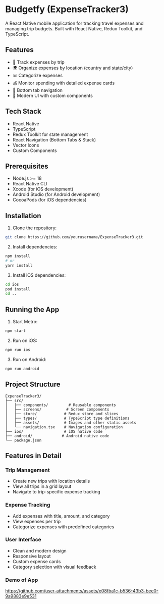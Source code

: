 # Budgetfy (ExpenseTracker3)

A React Native mobile application for tracking travel expenses and managing trip budgets. Built with React Native, Redux Toolkit, and TypeScript.

## Features

- 📱 Track expenses by trip
- 🌍 Organize expenses by location (country and state/city)
- 📊 Categorize expenses
- 💰 Monitor spending with detailed expense cards
- 📱 Bottom tab navigation
- 🎨 Modern UI with custom components

## Tech Stack

- React Native
- TypeScript
- Redux Toolkit for state management
- React Navigation (Bottom Tabs & Stack)
- Vector Icons
- Custom Components

## Prerequisites

- Node.js >= 18
- React Native CLI
- Xcode (for iOS development)
- Android Studio (for Android development)
- CocoaPods (for iOS dependencies)

## Installation

1. Clone the repository:

```bash
git clone https://github.com/yourusername/ExpenseTracker3.git
```

2. Install dependencies:
```bash
npm install
# or
yarn install
```

3. Install iOS dependencies:
```bash
cd ios
pod install
cd ..
```

## Running the App

1. Start Metro:
```bash
npm start
```

2. Run on iOS:
```bash
npm run ios
```

3. Run on Android:
```bash
npm run android
```

## Project Structure

```
ExpenseTracker3/
├── src/
│   ├── components/         # Reusable components
│   ├── screens/           # Screen components
│   ├── store/            # Redux store and slices
│   ├── types/            # TypeScript type definitions
│   ├── assets/           # Images and other static assets
│   └── navigation.tsx    # Navigation configuration
├── ios/                  # iOS native code
├── android/             # Android native code
└── package.json
```

## Features in Detail

### Trip Management
- Create new trips with location details
- View all trips in a grid layout
- Navigate to trip-specific expense tracking

### Expense Tracking
- Add expenses with title, amount, and category
- View expenses per trip
- Categorize expenses with predefined categories

### User Interface
- Clean and modern design
- Responsive layout
- Custom expense cards
- Category selection with visual feedback

### Demo of App


https://github.com/user-attachments/assets/e08fba1c-b536-43b3-bee0-9a9883e9e531


